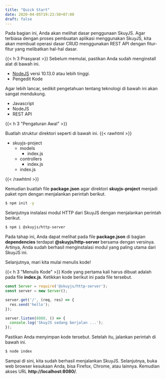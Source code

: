 ```yaml
---
title: "Quick Start"
date: 2020-04-05T19:23:50+07:00
draft: false
---
```


Pada bagian ini, Anda akan melihat dasar penggunaan SkuyJS.
Agar terbiasa dengan proses pembuatan aplikasi menggunakan
SkuyJS, kita akan membuat operasi dasar CRUD menggunakan REST API
dengan fitur-fitur yang melibatkan hal-hal dasar.

{{< h 3 Prasyarat >}}
Sebelum memulai, pastikan Anda sudah menginstall alat di bawah ini.
* [NodeJS](https://nodejs.org) versi 10.13.0 atau lebih tinggi.
* Pengedit Kode

Agar lebih lancar, sedikit pengetahuan tentang teknologi
di bawah ini akan sangat mendukung.
* Javascript
* NodeJS
* REST API

{{< h 3 "Pengaturan Awal" >}}

Buatlah struktur direktori seperti di bawah ini.
{{< rawhtml >}}
<div class="tree">
  <ul>
    <li>
      <span><i class="fa fa-folder"></i> skuyjs-project</span>
      <ul>
        <li>
          <span>
            <i class="fa fa-folder"></i> models
          </span>
          <ul>
            <li><span><i class="devicon-javascript-plain"></i> index.js</span></li>
          </ul>
        </li>
        <li>
          <span><i class="fa fa-folder"></i> controllers</span>
          <ul>
            <li><span><i class="devicon-javascript-plain"></i> index.js</span></li>
          </ul>
        </li>
        <li>
          <span><i class="devicon-javascript-plain"></i> index.js</span>
        </li>
      </ul>
    </li>
  </ul>
</div>
{{< /rawhtml >}}

Kemudian buatlah file **package.json** agar direktori **skuyjs-project** menjadi
paket npm dengan menjalankan perintah berikut.
```bash
$ npm init -y
```

Selanjutnya instalasi modul HTTP dari SkuyJS dengan menjalankan perintah berikut.
```bash
$ npm i @skuyjs/http-server
```

Pada tahap ini, Anda dapat melihat pada file **package.json** di
bagian **dependencies** terdapat **@skuyjs/http-server** bersama
dengan versinya. Artinya, Anda sudah berhasil menginstalasi modul
yang paling utama dari SkuyJS ini.

Selanjutnya, mari kita mulai menulis kode!

{{< h 3 "Menulis Kode" >}}
Kode yang pertama kali harus dibuat adalah pada file **index.js**. Ketikkan kode
berikut ini pada file tersebut.

```javascript
const Server = require('@skuyjs/http-server');
const server = new Server();

server.get('/', (req, res) => {
  res.send('hello');
});

server.listen(8080, () => {
  console.log('SkuyJS sedang berjalan ...');
});
```

Pastikan Anda menyimpan kode tersebut. Setelah itu, jalankan perintah di bawah ini.
```bash
$ node index
```

Sampai di sini, kita sudah berhasil menjalankan SkuyJS. Selanjutnya, buka web
browser kesukaan Anda, bisa Firefox, Chrome, atau lainnya. Kemudian akses URL
**http://localhost:8080/**.
